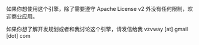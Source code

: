 如果你想使用这个引擎，除了需要遵守 Apache License v2 外没有任何限制，欢迎商业应用。

如果你想了解开发规划或者和我讨论这个引擎，请发信给我 vzvway [at] gmail [dot] com
